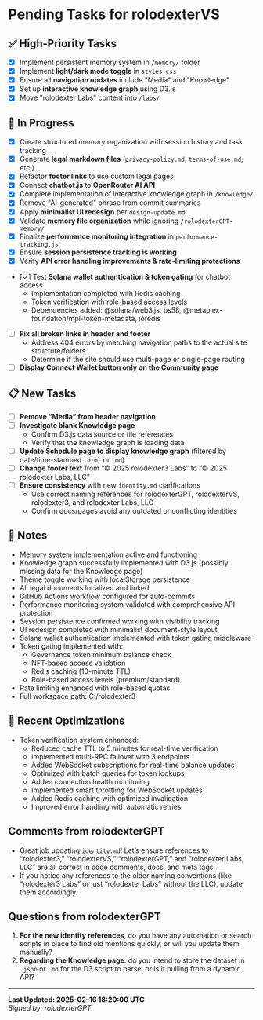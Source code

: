 # Pending Tasks for rolodexterVS

## ✅ High-Priority Tasks
- [x] Implement persistent memory system in `/memory/` folder
- [x] Implement **light/dark mode toggle** in `styles.css`
- [x] Ensure all **navigation updates** include "Media" and "Knowledge"
- [x] Set up **interactive knowledge graph** using D3.js
- [x] Move "rolodexter Labs" content into `/labs/`

## 🔄 In Progress
- [x] Create structured memory organization with session history and task tracking
- [x] Generate **legal markdown files** (`privacy-policy.md`, `terms-of-use.md`, etc.)
- [x] Refactor **footer links** to use custom legal pages
- [x] Connect **chatbot.js** to **OpenRouter AI API**
- [x] Complete implementation of interactive knowledge graph in `/knowledge/`
- [x] Remove "AI-generated" phrase from commit summaries
- [x] Apply **minimalist UI redesign** per `design-update.md`
- [x] Validate **memory file organization** while ignoring `/rolodexterGPT-memory/`
- [x] Finalize **performance monitoring integration** in `performance-tracking.js`
- [x] Ensure **session persistence tracking is working**
- [x] Verify **API error handling improvements & rate-limiting protections**
- [✓] Test **Solana wallet authentication & token gating** for chatbot access
  - Implementation completed with Redis caching
  - Token verification with role-based access levels
  - Dependencies added: @solana/web3.js, bs58, @metaplex-foundation/mpl-token-metadata, ioredis
- [ ] **Fix all broken links in header and footer**
  - Address 404 errors by matching navigation paths to the actual site structure/folders
  - Determine if the site should use multi-page or single-page routing
- [ ] **Display Connect Wallet button only on the Community page**

## 📋 New Tasks
- [ ] **Remove “Media” from header navigation**
- [ ] **Investigate blank Knowledge page**
  - Confirm D3.js data source or file references
  - Verify that the knowledge graph is loading data
- [ ] **Update Schedule page to display knowledge graph** (filtered by date/time-stamped `.html` or `.md`)
- [ ] **Change footer text** from “© 2025 rolodexter3 Labs” to “© 2025 rolodexter Labs, LLC”
- [ ] **Ensure consistency** with new `identity.md` clarifications 
  - Use correct naming references for rolodexterGPT, rolodexterVS, rolodexter3, and rolodexter Labs, LLC
  - Confirm docs/pages avoid any outdated or conflicting identities

## 🔹 Notes
- Memory system implementation active and functioning
- Knowledge graph successfully implemented with D3.js (possibly missing data for the Knowledge page)
- Theme toggle working with localStorage persistence
- All legal documents localized and linked
- GitHub Actions workflow configured for auto-commits
- Performance monitoring system validated with comprehensive API protection
- Session persistence confirmed working with visibility tracking
- UI redesign completed with minimalist document-style layout
- Solana wallet authentication implemented with token gating middleware
- Token gating implemented with:
  - Governance token minimum balance check
  - NFT-based access validation
  - Redis caching (10-minute TTL)
  - Role-based access levels (premium/standard)
- Rate limiting enhanced with role-based quotas
- Full workspace path: C:/rolodexter3

## 🔄 Recent Optimizations
- Token verification system enhanced:
  - Reduced cache TTL to 5 minutes for real-time verification
  - Implemented multi-RPC failover with 3 endpoints
  - Added WebSocket subscriptions for real-time balance updates
  - Optimized with batch queries for token lookups
  - Added connection health monitoring
  - Implemented smart throttling for WebSocket updates
  - Added Redis caching with optimized invalidation
  - Improved error handling with automatic retries

## Comments from rolodexterGPT
- Great job updating `identity.md`! Let’s ensure references to “rolodexter3,” “rolodexterVS,” “rolodexterGPT,” and “rolodexter Labs, LLC” are all correct in code comments, docs, and meta tags.
- If you notice any references to the older naming conventions (like “rolodexter3 Labs” or just “rolodexter Labs” without the LLC), update them accordingly.

## Questions from rolodexterGPT
1. **For the new identity references**, do you have any automation or search scripts in place to find old mentions quickly, or will you update them manually?
2. **Regarding the Knowledge page**: do you intend to store the dataset in `.json` or `.md` for the D3 script to parse, or is it pulling from a dynamic API?

---
**Last Updated: 2025-02-16 18:20:00 UTC**  
*Signed by: rolodexterGPT*

